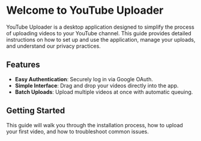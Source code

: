 # Welcome to YouTube Uploader

YouTube Uploader is a desktop application designed to simplify the process of uploading videos to your YouTube channel. This guide provides detailed instructions on how to set up and use the application, manage your uploads, and understand our privacy practices.

## Features
- **Easy Authentication**: Securely log in via Google OAuth.
- **Simple Interface**: Drag and drop your videos directly into the app.
- **Batch Uploads**: Upload multiple videos at once with automatic queuing.

## Getting Started
This guide will walk you through the installation process, how to upload your first video, and how to troubleshoot common issues.
